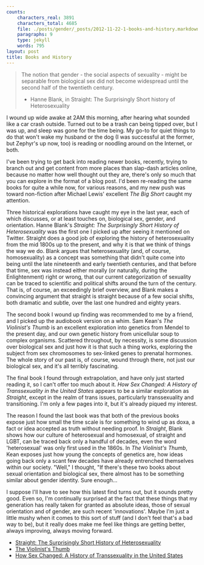 ```yaml
---
counts:
    characters_real: 3891
    characters_total: 4685
    file: ./posts/gender/_posts/2012-11-22-1-books-and-history.markdown
    paragraphs: 9
    type: jekyll
    words: 795
layout: post
title: Books and History
---
```


> The notion that gender - the social aspects of sexuality - might be separable from biological sex did not become widespread until the second half of the twentieth century.
> 
> - Hanne Blank, in Straight: The Surprisingly Short history of Heterosexuality

I wound up wide awake at 2AM this morning, after hearing what sounded like a car crash outside.  Turned out to be a trash can being tipped over, but I was up, and sleep was gone for the time being.  My go-to for quiet things to do that won't wake my husband or the dog (I was successful at the former, but Zephyr's up now, too) is reading or noodling around on the Internet, or both.  

I've been trying to get back into reading newer books, recently, trying to branch out and get content from more places than slap-dash articles online, because no matter how well thought out they are, there's only so much that you can explore in the format of a blog post.  I'd been re-reading the same books for quite a while now, for various reasons, and my new push was toward non-fiction after Michael Lewis' excellent *The Big Short* caught my attention.

Three historical explorations have caught my eye in the last year, each of which discusses, or at least touches on, biological sex, gender, and orientation.  Hanne Blank's *Straight: The Surprisingly Short History of Heterosexuality* was the first one I picked up after seeing it mentioned on Twitter.  Straight does a good job of exploring the history of heterosexuality from the mid 1800s up to the present, and why it is that we think of things the way we do.  Blank argues that heterosexuality (and, of course, homosexuality) as a concept was something that didn't quite come into being until the late nineteenth and early twentieth centuries, and that before that time, sex was instead either morally (or naturally, during the Enlightenment) right or wrong, that our current categorization of sexuality can be traced to scientific and political shifts around the turn of the century.  That is, of course, an exceedingly brief overview, and Blank makes a convincing argument that straight is straight because of a few social shifts, both dramatic and subtle, over the last one hundred and eighty years.

The second book I wound up finding was recommended to me by a friend, and I picked up the audiobook version on a whim.  Sam Kean's *The Violinist's Thumb* is an excellent exploration into genetics from Mendel to the present day, and our own genetic history from unicellular soup to complex organisms.  Scattered throughout, by necessity, is some discussion over biological sex and just how it is that such a thing works, exploring the subject from sex chromosomes to sex-linked genes to prenatal hormones.  The whole story of our past is, of course, wound through there, not just our biological sex, and it's all terribly fascinating.

The final book I found through extrapolation, and have only just started reading it, so I can't offer too much about it.  *How Sex Changed: A History of Transsexuality in the United States* appears to be a similar exploration as *Straight*, except in the realm of trans issues, particularly transsexuality and transitioning.  I'm only a few pages into it, but it's already piqued my interest.

The reason I found the last book was that both of the previous books expose just how small the time scale is for something to wind up as doxa, a fact or idea accepted as truth without needing proof.  In *Straight*, Blank shows how our culture of heterosexual and homosexual, of straight and LGBT, can be traced back only a handful of decades, even the word 'heterosexual' was only first used in the 1860s.  In *The Violinist's Thumb*, Kean exposes just how young the concepts of genetics are, how ideas going back only a scant few decades have already entrenched themselves within our society.  "Well," I thought, "If there's these two books about sexual orientation and biological sex, there almost has to be something similar about gender identity.  Sure enough...

I suppose I'll have to see how this latest find turns out, but it sounds pretty good.  Even so, I'm continually surprised at the fact that these things that my generation has really taken for granted as absolute ideas, those of sexual orientation and of gender, are such recent 'innovations'.  Maybe I'm just a little mushy when it comes to this sort of stuff (and I don't feel that's a bad way to be), but it really does make me feel like things are getting better, always improving, always moving forward.

* [Straight: The Surprisingly Short History of Heterosexuality](http://www.amazon.com/Straight-Surprisingly-Short-History-Heterosexuality/dp/0807044431)
* [The Violinist's Thumb](http://www.amazon.com/Violinists-Thumb-Genius-Written-Genetic/dp/0316182311)
* [How Sex Changed: A History of Transsexuality in the United States](http://www.amazon.com/How-Sex-Changed-History-Transsexuality/dp/0674013794)
